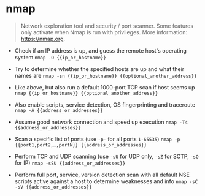 # nmap
> Network exploration tool and security / port scanner.
> Some features only activate when Nmap is run with privileges.
> More information: <https://nmap.org>.

- Check if an IP address is up, and guess the remote host's operating system
`nmap -O {{ip_or_hostname}}`

- Try to determine whether the specified hosts are up and what their names are
`nmap -sn {{ip_or_hostname}} {{optional_another_address}}`

- Like above, but also run a default 1000-port TCP scan if host seems up
`nmap {{ip_or_hostname}} {{optional_another_address}}`

- Also enable scripts, service detection, OS fingerprinting and traceroute
`nmap -A {{address_or_addresses}}`

- Assume good network connection and speed up execution
`nmap -T4 {{address_or_addresses}}`

- Scan a specific list of ports (use `-p-` for all ports `1-65535`)
`nmap -p {{port1,port2,…,portN}} {{address_or_addresses}}`

- Perform TCP and UDP scanning (use `-sU` for UDP only, `-sZ` for SCTP, `-sO` for IP)
`nmap -sSU {{address_or_addresses}}`

- Perform full port, service, version detection scan with all default NSE scripts active against a host to determine weaknesses and info
`nmap -sC -sV {{address_or_addresses}}`

